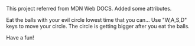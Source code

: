 This project referred from MDN Web DOCS.
Added some attributes.

Eat the balls with your evil circle lowest time that you can...
Use "W,A,S,D" keys to move your circle.
The circle is getting bigger after you eat the balls.

Have a fun!